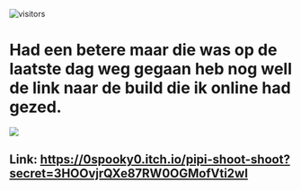 ![visitors]([https://visitor-badge.glitch.me/badge?page_id=page.id&left_color=green&right_color=red](https://visitor-badge.glitch.me/badge?page_id=spookyboy2000.TowerDefense))


# Had een betere maar die was op de laatste dag weg gegaan heb nog well de link naar de build die ik online had gezed.

<img src="https://i.ibb.co/jzVcLrc/Tower.png">

## Link: https://0spooky0.itch.io/pipi-shoot-shoot?secret=3HOOvjrQXe87RW0OGMofVti2wI
